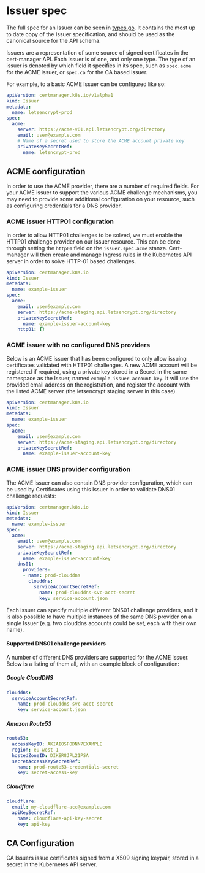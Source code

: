 # Issuer spec

The full spec for an Issuer can be seen in [types.go](../../..//pkg/apis/certmanager/v1alpha1/types.go).
It contains the most up to date copy of the Issuer specification, and should
be used as the canonical source for the API schema.

Issuers are a representation of some source of signed certificates in the
cert-manager API. Each Issuer is of one, and only one type. The type of an
issuer is denoted by which field it specifies in its spec, such as `spec.acme`
for the ACME issuer, or `spec.ca` for the CA based issuer.

For example, to a basic ACME Issuer can be configured like so:

```yaml
apiVersion: certmanager.k8s.io/v1alpha1
kind: Issuer
metadata:
  name: letsencrypt-prod
spec:
  acme:
    server: https://acme-v01.api.letsencrypt.org/directory
    email: user@example.com
    # Name of a secret used to store the ACME account private key
    privateKeySecretRef:
      name: letsncrypt-prod
```

## ACME configuration

In order to use the ACME provider, there are a number of required fields.
For your ACME issuer to support the various ACME challenge mechanisms, you may
need to provide some additional configuration on your resource, such as
configuring credentials for a DNS provider.

### ACME issuer HTTP01 configuration

In order to allow HTTP01 challenges to be solved, we must enable the HTTP01
challenge provider on our Issuer resource. This can be done through setting the
`http01` field on the `issuer.spec.acme` stanza. Cert-manager will then create
and manage Ingress rules in the Kubernetes API server in order to solve HTTP-01
based challenges.

```yaml
apiVersion: certmanager.k8s.io
kind: Issuer
metadata:
  name: example-issuer
spec:
  acme:
    email: user@example.com
    server: https://acme-staging.api.letsencrypt.org/directory
    privateKeySecretRef:
      name: example-issuer-account-key
    http01: {}
```

### ACME issuer with no configured DNS providers

Below is an ACME issuer that has been configured to only allow issuing
certificates validated with HTTP01 challenges. A new ACME account will be
registered if required, using a private key stored in a Secret in the same
namespace as the Issuer, named `example-issuer-account-key`. It will use the
provided email address on the registration, and register the account with the
listed ACME server (the letsencrypt staging server in this case).

```yaml
apiVersion: certmanager.k8s.io
kind: Issuer
metadata:
  name: example-issuer
spec:
  acme:
    email: user@example.com
    server: https://acme-staging.api.letsencrypt.org/directory
    privateKeySecretRef:
      name: example-issuer-account-key
```

### ACME issuer DNS provider configuration

The ACME issuer can also contain DNS provider configuration, which can be used
by Certificates using this Issuer in order to validate DNS01 challenge
requests:

```yaml
apiVersion: certmanager.k8s.io
kind: Issuer
metadata:
  name: example-issuer
spec:
  acme:
    email: user@example.com
    server: https://acme-staging.api.letsencrypt.org/directory
    privateKeySecretRef:
      name: example-issuer-account-key
    dns01:
      providers:
      - name: prod-clouddns
        clouddns:
          serviceAccountSecretRef:
            name: prod-clouddns-svc-acct-secret
            key: service-account.json
```

Each issuer can specify multiple different DNS01 challenge providers, and
it is also possible to have multiple instances of the same DNS provider on a
single Issuer (e.g. two clouddns accounts could be set, each with their own
name).

#### Supported DNS01 challenge providers

A number of different DNS providers are supported for the ACME issuer. Below is
a listing of them all, with an example block of configuration:

##### Google CloudDNS

```yaml
clouddns:
  serviceAccountSecretRef:
    name: prod-clouddns-svc-acct-secret
    key: service-account.json
```

##### Amazon Route53

```yaml
route53:
  accessKeyID: AKIAIOSFODNN7EXAMPLE
  region: eu-west-1
  hostedZoneID: DIKER8JPL21PSA
  secretAccessKeySecretRef:
    name: prod-route53-credentials-secret
    key: secret-access-key
```

##### Cloudflare

```yaml
cloudflare:
  email: my-cloudflare-acc@example.com
  apiKeySecretRef:
    name: cloudflare-api-key-secret
    key: api-key
```

## CA Configuration

CA Issuers issue certificates signed from a X509 signing keypair, stored in a
secret in the Kubernetes API server.
